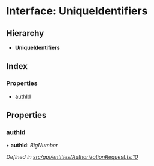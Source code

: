 # Interface: UniqueIdentifiers

## Hierarchy

* **UniqueIdentifiers**

## Index

### Properties

* [authId](api_entities.uniqueidentifiers-1.md#authid)

## Properties

###  authId

• **authId**: *BigNumber*

*Defined in [src/api/entities/AuthorizationRequest.ts:10](https://github.com/PolymathNetwork/polymesh-sdk/blob/73feada/src/api/entities/AuthorizationRequest.ts#L10)*
